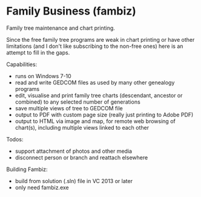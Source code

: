 # Family Business (fambiz)
Family tree maintenance and chart printing.

Since the free family tree programs are weak in chart printing or have other limitations (and I don't like subscribing to the non-free ones) here is an attempt to fill in the gaps.

Capabilities:
- runs on Windows 7-10
- read and write GEDCOM files as used by many other genealogy programs
- edit, visualise and print family tree charts (descendant, ancestor or combined) to any selected number of generations
- save multiple views of tree to GEDCOM file
- output to PDF with custom page size (really just printing to Adobe PDF)
- output to HTML via image and map, for remote web browsing of chart(s), including multiple views linked to each other

Todos:
- support attachment of photos and other media
- disconnect person or branch and reattach elsewhere

Building Fambiz:
- build from solution (.sln) file in VC 2013 or later
- only need fambiz.exe
